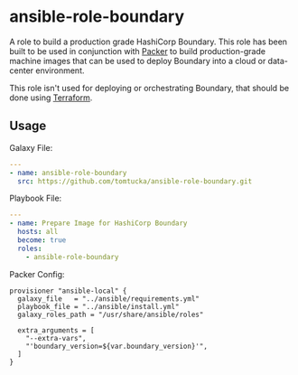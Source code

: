# ansible-role-boundary

A role to build a production grade HashiCorp Boundary. This role has been built to be used in conjunction
with [Packer](https://packer.io/) to build production-grade machine images that can be used to deploy Boundary into a cloud or data-center environment.

This role isn't used for deploying or orchestrating Boundary, that should be done using [Terraform](https://terraform.io/).


## Usage

Galaxy File:
```yml
---
- name: ansible-role-boundary
  src: https://github.com/tomtucka/ansible-role-boundary.git

```

Playbook File:
```yml
---
- name: Prepare Image for HashiCorp Boundary
  hosts: all
  become: true
  roles:
    - ansible-role-boundary

```

Packer Config:
```hcl
provisioner "ansible-local" {
  galaxy_file   = "../ansible/requirements.yml"
  playbook_file = "../ansible/install.yml"
  galaxy_roles_path = "/usr/share/ansible/roles"

  extra_arguments = [
    "--extra-vars",
    "'boundary_version=${var.boundary_version}'",
  ]
}
```
